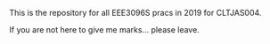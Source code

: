 This is the repository for all EEE3096S pracs in 2019 for CLTJAS004.

If you are not here to give me marks... please leave.
